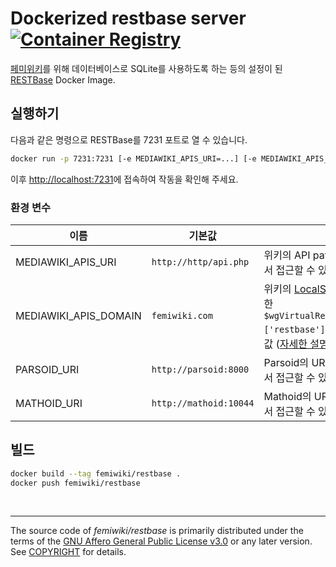 Dockerized restbase server [![Container Registry]][Container Registry Link]
========

[페미위키]를 위해 데이터베이스로 SQLite를 사용하도록 하는 등의 설정이 된 [RESTBase] Docker Image.

## 실행하기

다음과 같은 명령으로 RESTBase를 7231 포트로 열 수 있습니다.

```sh
docker run -p 7231:7231 [-e MEDIAWIKI_APIS_URI=...] [-e MEDIAWIKI_APIS_DOMAIN=...] [-e PARSOID_URI=...] femiwiki/restbase
```

이후 [http://localhost:7231](http://localhost:7231)에 접속하여 작동을 확인해 주세요.

### 환경 변수

이름 | 기본값 | 설명
--|--|--
MEDIAWIKI_APIS_URI | `http://http/api.php` | 위키의 API path. (도커 컨테이너 안에서 접근할 수 있어야 함)
MEDIAWIKI_APIS_DOMAIN | `femiwiki.com` | 위키의 [LocalSettings.php](https://www.mediawiki.org/wiki/Manual:LocalSettings.php)에서 정의한 `$wgVirtualRestConfig['modules']['restbase']['domain']`과 동일한 값 ([자세한 설명](https://www.mediawiki.org/wiki/RESTBase/Installation#Configuration))
PARSOID_URI | `http://parsoid:8000` | Parsoid의 URI. (도커 컨테이너 안에서 접근할 수 있어야 함)
MATHOID_URI | `http://mathoid:10044` | Mathoid의 URL. (도커 컨테이너 안에서 접근할 수 있어야 함)

## 빌드

```sh
docker build --tag femiwiki/restbase .
docker push femiwiki/restbase
```

&nbsp;

--------

The source code of *femiwiki/restbase* is primarily distributed under the terms
of the [GNU Affero General Public License v3.0] or any later version. See
[COPYRIGHT] for details.

[Container Registry]: https://badgen.net/badge/icon/docker?icon=docker&label
[Container Registry Link]: https://github.com/orgs/femiwiki/packages/container/restbase
[페미위키]: https://femiwiki.com
[RESTBase]: https://www.mediawiki.org/wiki/RESTBase
[GNU Affero General Public License v3.0]: LICENSE
[COPYRIGHT]: COPYRIGHT

